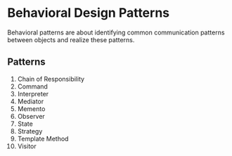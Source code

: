 # Behavioral Design Patterns

Behavioral patterns are about identifying common communication patterns between objects and realize these patterns.

## Patterns

1. Chain of Responsibility
2. Command
3. Interpreter
4. Mediator
5. Memento
6. Observer
7. State
8. Strategy
9. Template Method
10. Visitor
